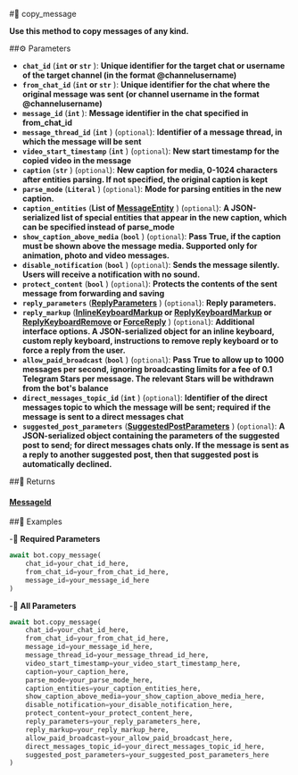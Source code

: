 #🔧 copy_message

**Use this method to copy messages of any kind.**

##⚙️ Parameters

- **`chat_id`** (**`int` or `str`** ): **Unique identifier for the target chat or username of the target channel (in the format @channelusername)**
- **`from_chat_id`** (**`int` or `str`** ): **Unique identifier for the chat where the original message was sent (or channel username in the format @channelusername)**
- **`message_id`** (**`int`** ): **Message identifier in the chat specified in from_chat_id**
- **`message_thread_id`** (**`int`** ) (`optional`): **Identifier of a message thread, in which the message will be sent**
- **`video_start_timestamp`** (**`int`** ) (`optional`): **New start timestamp for the copied video in the message**
- **`caption`** (**`str`** ) (`optional`): **New caption for media, 0-1024 characters after entities parsing. If not specified, the original caption is kept**
- **`parse_mode`** (**`Literal`** ) (`optional`): **Mode for parsing entities in the new caption.**
- **`caption_entities`** (**List of [MessageEntity](../types/MessageEntity.md)** ) (`optional`): **A JSON-serialized list of special entities that appear in the new caption, which can be specified instead of parse_mode**
- **`show_caption_above_media`** (**`bool`** ) (`optional`): **Pass True, if the caption must be shown above the message media. Supported only for animation, photo and video messages.**
- **`disable_notification`** (**`bool`** ) (`optional`): **Sends the message silently. Users will receive a notification with no sound.**
- **`protect_content`** (**`bool`** ) (`optional`): **Protects the contents of the sent message from forwarding and saving**
- **`reply_parameters`** (**[ReplyParameters](../types/ReplyParameters.md)** ) (`optional`): **Reply parameters.**
- **`reply_markup`** (**[InlineKeyboardMarkup](../types/InlineKeyboardMarkup.md) or [ReplyKeyboardMarkup](../types/ReplyKeyboardMarkup.md) or [ReplyKeyboardRemove](../types/ReplyKeyboardRemove.md) or [ForceReply](../types/ForceReply.md)** ) (`optional`): **Additional interface options. A JSON-serialized object for an inline keyboard, custom reply keyboard, instructions to remove reply keyboard
or to force a reply from the user.**
- **`allow_paid_broadcast`** (**`bool`** ) (`optional`): **Pass True to allow up to 1000 messages per second, ignoring broadcasting limits for a fee of 0.1 Telegram Stars per message.
The relevant Stars will be withdrawn from the bot's balance**
- **`direct_messages_topic_id`** (**`int`** ) (`optional`): **Identifier of the direct messages topic to which the message will be sent; required if the message is sent to a direct messages chat**
- **`suggested_post_parameters`** (**[SuggestedPostParameters](../types/SuggestedPostParameters.md)** ) (`optional`): **A JSON-serialized object containing the parameters of the suggested post to send; for direct messages chats only. If the message is sent as a reply to another suggested post, then that suggested post is automatically declined.**

##📲 Returns

#### [MessageId](../types/MessageId.md)

##📀 Examples

-🪫 **Required Parameters**

```python
await bot.copy_message(
    chat_id=your_chat_id_here,
    from_chat_id=your_from_chat_id_here,
    message_id=your_message_id_here
)
```

-🔋 **All Parameters**

```python
await bot.copy_message(
    chat_id=your_chat_id_here,
    from_chat_id=your_from_chat_id_here,
    message_id=your_message_id_here,
    message_thread_id=your_message_thread_id_here,
    video_start_timestamp=your_video_start_timestamp_here,
    caption=your_caption_here,
    parse_mode=your_parse_mode_here,
    caption_entities=your_caption_entities_here,
    show_caption_above_media=your_show_caption_above_media_here,
    disable_notification=your_disable_notification_here,
    protect_content=your_protect_content_here,
    reply_parameters=your_reply_parameters_here,
    reply_markup=your_reply_markup_here,
    allow_paid_broadcast=your_allow_paid_broadcast_here,
    direct_messages_topic_id=your_direct_messages_topic_id_here,
    suggested_post_parameters=your_suggested_post_parameters_here
)
```
